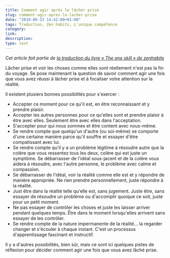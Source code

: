 ```yaml
---
title: Comment agir après le lâcher prise
slug: comment-agir-apres-le-lacher-prise
date: "2019-08-23 14:42:00+01:00"
tags: Traduction, Zen habits, L'unique compétence
category: 
link: 
description: 
type: text
---
```


_Cet article fait partie de [la traduction du livre « The one skill » de zenhabits](/blog/traduction-du-livre-the-one-skill-de-zenhabits/)_

Lâcher prise et voir les choses comme elles sont réellement n'est pas la fin du voyage. Se pose maintenant la question de savoir comment agir une fois que vous avez réussi à lâcher prise et à focaliser votre attention sur la réalité.

<!-- TEASER_END -->

Il existent plusiers bonnes possibilités pour s'exercer :

- Accepter ce moment pour ce qu'il est, en être reconnaissant et y prendre plaisir.
- Accepter les autres personnes pour ce qu'elles sont et prendre plaisir à être avec elles. Seulement être avec elles dans l'acceptation.
- S'accepter pour qui nous sommes et être content avec nous-même.
- Se rendre compte que quelqu'un d'autre (ou soi-même) se comporte d'une certaine manière parce qu'il souffre et essayer d'être compatissant avec lui.
- Se rendre compte qu'il y a un problème légitime à résoudre autre que la colère que vous ressentez tous les deux, colère qui est juste un symptôme. Se débarrasser de l'idéal sous-jacent et de la colère vous aidera à résoudre, avec l'autre personne, le problème avec calme et compassion.
- Se débarrasser de l'idéal, voir la réalité comme elle est et y répondre de manière appropriée. Ne rien prendre personnellement, juste répondre à la réalité.
- Just être dans la réalité telle qu'elle est, sans jugement. Juste être, sans essayer de résoudre un problème ou d'accomplir quoique ce soit, juste pour un petit moment.
- Ne pas essayer de contrôler les choses et juste les laisser arriver pendant quelques temps. Être dans le moment lorsqu'elles arrivent sans essayer de les contrôler.
- Se rendre compte de la nature impermanente de la réalité… la regarder changer et s'écouler à chaque instant. C'est un processus d'apprentissage fascinant et instructif.

Il y a d'autres possibilités, bien sûr, mais ce sont ici quelques pistes de réflexion pour décider comment agir une fois que vous avez lâché prise.
